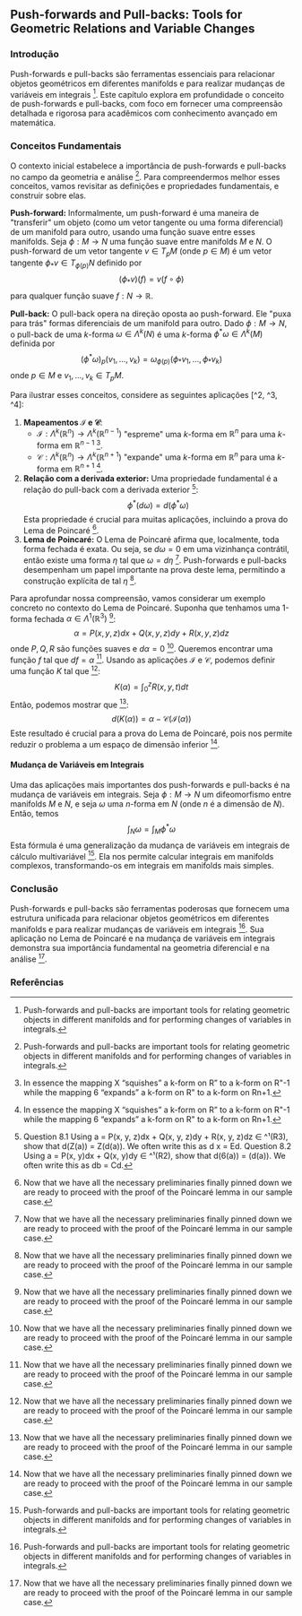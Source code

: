 ## Push-forwards and Pull-backs: Tools for Geometric Relations and Variable Changes

### Introdução
Push-forwards e pull-backs são ferramentas essenciais para relacionar objetos geométricos em diferentes manifolds e para realizar mudanças de variáveis em integrais [^1]. Este capítulo explora em profundidade o conceito de push-forwards e pull-backs, com foco em fornecer uma compreensão detalhada e rigorosa para acadêmicos com conhecimento avançado em matemática.

### Conceitos Fundamentais
O contexto inicial estabelece a importância de push-forwards e pull-backs no campo da geometria e análise [^1]. Para compreendermos melhor esses conceitos, vamos revisitar as definições e propriedades fundamentais, e construir sobre elas.

**Push-forward:** Informalmente, um push-forward é uma maneira de "transferir" um objeto (como um vetor tangente ou uma forma diferencial) de um manifold para outro, usando uma função suave entre esses manifolds. Seja $\phi: M \rightarrow N$ uma função suave entre manifolds $M$ e $N$. O push-forward de um vetor tangente $v \in T_pM$ (onde $p \in M$) é um vetor tangente $\phi_*v \in T_{\phi(p)}N$ definido por
$$(\phi_*v)(f) = v(f \circ \phi)$$
para qualquer função suave $f: N \rightarrow \mathbb{R}$.

**Pull-back:** O pull-back opera na direção oposta ao push-forward. Ele "puxa para trás" formas diferenciais de um manifold para outro. Dado $\phi: M \rightarrow N$, o pull-back de uma $k$-forma $\omega \in \Lambda^k(N)$ é uma $k$-forma $\phi^*\omega \in \Lambda^k(M)$ definida por
$$(\phi^*\omega)_p(v_1, ..., v_k) = \omega_{\phi(p)}(\phi_*v_1, ..., \phi_*v_k)$$
onde $p \in M$ e $v_1, ..., v_k \in T_pM$.

Para ilustrar esses conceitos, considere as seguintes aplicações [^2, ^3, ^4]:
1.  **Mapeamentos $\mathcal{I}$ e $\mathcal{C}$**:
    *   $\mathcal{I}: \Lambda^k(\mathbb{R}^n) \rightarrow \Lambda^k(\mathbb{R}^{n-1})$ "espreme" uma $k$-forma em $\mathbb{R}^n$ para uma $k$-forma em $\mathbb{R}^{n-1}$ [^2].
    *   $\mathcal{C}: \Lambda^k(\mathbb{R}^n) \rightarrow \Lambda^k(\mathbb{R}^{n+1})$ "expande" uma $k$-forma em $\mathbb{R}^n$ para uma $k$-forma em $\mathbb{R}^{n+1}$ [^2].
2. **Relação com a derivada exterior:** Uma propriedade fundamental é a relação do pull-back com a derivada exterior [^3]:
$$\phi^*(d\omega) = d(\phi^*\omega)$$
Esta propriedade é crucial para muitas aplicações, incluindo a prova do Lema de Poincaré [^4].
3. **Lema de Poincaré:** O Lema de Poincaré afirma que, localmente, toda forma fechada é exata. Ou seja, se $d\omega = 0$ em uma vizinhança contrátil, então existe uma forma $\eta$ tal que $\omega = d\eta$ [^4]. Push-forwards e pull-backs desempenham um papel importante na prova deste lema, permitindo a construção explícita de tal $\eta$ [^4].

Para aprofundar nossa compreensão, vamos considerar um exemplo concreto no contexto do Lema de Poincaré. Suponha que tenhamos uma 1-forma fechada $\alpha \in \Lambda^1(\mathbb{R}^3)$ [^4]:
$$\alpha = P(x, y, z)dx + Q(x, y, z)dy + R(x, y, z)dz$$
onde $P, Q, R$ são funções suaves e $d\alpha = 0$ [^4]. Queremos encontrar uma função $f$ tal que $df = \alpha$ [^4]. Usando as aplicações $\mathcal{I}$ e $\mathcal{C}$, podemos definir uma função $K$ tal que [^4]:
$$K(\alpha) = \int_0^z R(x, y, t) dt$$
Então, podemos mostrar que [^4]:
$$d(K(\alpha)) = \alpha - \mathcal{C}(\mathcal{I}(\alpha))$$
Este resultado é crucial para a prova do Lema de Poincaré, pois nos permite reduzir o problema a um espaço de dimensão inferior [^4].

#### Mudança de Variáveis em Integrais
Uma das aplicações mais importantes dos push-forwards e pull-backs é na mudança de variáveis em integrais. Seja $\phi: M \rightarrow N$ um difeomorfismo entre manifolds $M$ e $N$, e seja $\omega$ uma $n$-forma em $N$ (onde $n$ é a dimensão de $N$). Então, temos
$$\int_N \omega = \int_M \phi^*\omega$$
Esta fórmula é uma generalização da mudança de variáveis em integrais de cálculo multivariável [^1]. Ela nos permite calcular integrais em manifolds complexos, transformando-os em integrais em manifolds mais simples.

### Conclusão
Push-forwards e pull-backs são ferramentas poderosas que fornecem uma estrutura unificada para relacionar objetos geométricos em diferentes manifolds e para realizar mudanças de variáveis em integrais [^1]. Sua aplicação no Lema de Poincaré e na mudança de variáveis em integrais demonstra sua importância fundamental na geometria diferencial e na análise [^4].

### Referências
[^1]: Push-forwards and pull-backs are important tools for relating geometric objects in different manifolds and for performing changes of variables in integrals.
[^2]: In essence the mapping X “squishes” a k-form on R” to a k-form on R"-1 while the mapping 6 “expands” a k-form on R" to a k-form on Rn+1.
[^3]: Question 8.1 Using a = P(x, y, z)dx + Q(x, y, z)dy + R(x, y, z)dz ∈ ^¹(R3), show that d(Z(a)) = Z(d(a)). We often write this as d x = Ed. Question 8.2 Using a = P(x, y)dx + Q(x, y)dy ∈ ^¹(R2), show that d(6(a)) = (d(a)). We often write this as db = Cd.
[^4]: Now that we have all the necessary preliminaries finally pinned down we are ready to proceed with the proof of the Poincaré lemma in our sample case.

<!-- END -->